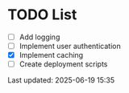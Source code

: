 # TODO List

- [ ] Add logging
- [ ] Implement user authentication
- [x] Implement caching
- [ ] Create deployment scripts

Last updated: 2025-06-19 15:35
